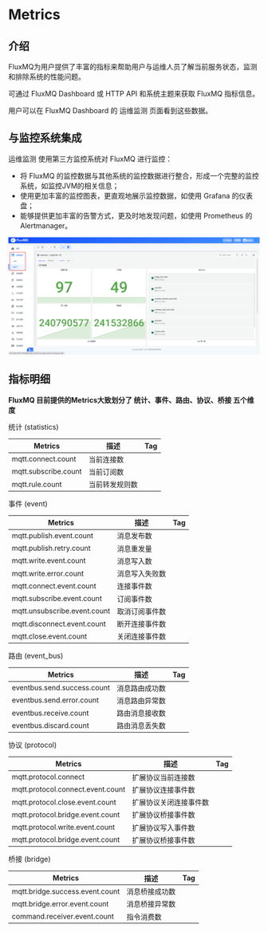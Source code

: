 # Metrics

## 介绍
FluxMQ为用户提供了丰富的指标来帮助用户与运维人员了解当前服务状态，监测和排除系统的性能问题。

可通过 FluxMQ Dashboard 或 HTTP API 和系统主题来获取 FluxMQ 指标信息。

用户可以在 FluxMQ Dashboard 的 运维监测 页面看到这些数据。

## 与监控系统集成
运维监测 使用第三方监控系统对 FluxMQ 进行监控：

- 将 FluxMQ 的监控数据与其他系统的监控数据进行整合，形成一个完整的监控系统，如监控JVM的相关信息；
- 使用更加丰富的监控图表，更直观地展示监控数据，如使用 Grafana 的仪表盘；
- 能够提供更加丰富的告警方式，更及时地发现问题，如使用 Prometheus 的 Alertmanager。

![metrics.png](../../assets/images/metrics/metrics.png)

## 指标明细
**FluxMQ 目前提供的Metrics大致划分了 统计、事件、路由、协议、桥接 五个维度**

统计 (statistics)

| **Metrics**            | **描述**  | **Tag** |
|------------------------|---------|---------|
| mqtt.connect.count     | 当前连接数   |
| mqtt.subscribe.count   | 当前订阅数   |
| mqtt.rule.count        | 当前转发规则数 |

事件 (event)

| **Metrics**                  | **描述**  | **Tag** |
|------------------------------|---------|---------|
| mqtt.publish.event.count     | 消息发布数   |
| mqtt.publish.retry.count     | 消息重发量   |
| mqtt.write.event.count       | 消息写入数   |
| mqtt.write.error.count       | 消息写入失败数 |
| mqtt.connect.event.count     | 连接事件数   |
| mqtt.subscribe.event.count   | 订阅事件数   |
| mqtt.unsubscribe.event.count | 取消订阅事件数 |
| mqtt.disconnect.event.count  | 断开连接事件数 |
| mqtt.close.event.count       | 关闭连接事件数 |

路由 (event_bus)

| **Metrics**                  | **描述**  | **Tag** |
|------------------------------|---------|---------|
| eventbus.send.success.count  | 消息路由成功数 |
| eventbus.send.error.count    | 消息路由异常数 |
| eventbus.receive.count       | 路由消息接收数 |
| eventbus.discard.count       | 路由消息丢失数 |

协议 (protocol)

| **Metrics**                        | **描述**      | **Tag** |
|------------------------------------|-------------|---------|
| mqtt.protocol.connect              | 扩展协议当前连接数   |
| mqtt.protocol.connect.event.count  | 扩展协议连接事件数   |
| mqtt.protocol.close.event.count    | 扩展协议关闭连接事件数 |
| mqtt.protocol.bridge.event.count   | 扩展协议桥接事件数   |
| mqtt.protocol.write.event.count    | 扩展协议写入事件数   |
| mqtt.protocol.bridge.event.count   | 扩展协议桥接事件数   |

桥接 (bridge)

| **Metrics**                       | **描述**    | **Tag** |
|-----------------------------------|-----------|---------|
| mqtt.bridge.success.event.count   | 消息桥接成功数   |
| mqtt.bridge.error.event.count     | 消息桥接异常数   |
| command.receiver.event.count      | 指令消费数     |